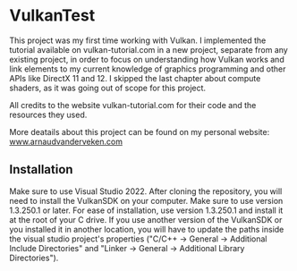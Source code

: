 # VulkanTest
This project was my first time working with Vulkan. I implemented the tutorial available on vulkan-tutorial.com in a new project, separate from any existing project, in order to focus on understanding how Vulkan works and link elements to my current knowledge of graphics programming and other APIs like DirectX 11 and 12. I skipped the last chapter about compute shaders, as it was going out of scope for this project.

All credits to the website vulkan-tutorial.com for their code and the resources they used.

More deatails about this project can be found on my personal website: www.arnaudvanderveken.com

## Installation
Make sure to use Visual Studio 2022.
After cloning the repository, you will need to install the VulkanSDK on your computer. Make sure to use version 1.3.250.1 or later.
For ease of installation, use version 1.3.250.1 and install it at the root of your C drive. If you use another version of the VulkanSDK or you installed it in another location, you will have to update the paths inside the visual studio project's properties ("C/C++ -> General -> Additional Include Directories" and "Linker -> General -> Additional Library Directories").
